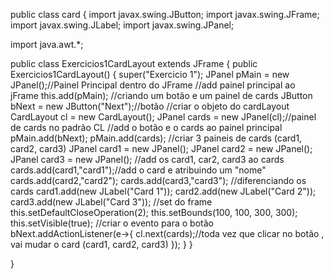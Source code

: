 public class card {
    import javax.swing.JButton;
import javax.swing.JFrame;
import javax.swing.JLabel;
import javax.swing.JPanel;

import java.awt.*;

public class Exercicios1CardLayout extends JFrame {
    public Exercicios1CardLayout() {
        super("Exercicio 1");
        JPanel pMain = new JPanel();//Painel Principal dentro do JFrame
        //add painel principal ao jFrame
        this.add(pMain);
        //criando um botão e um painel de cards
        JButton bNext = new JButton("Next");//botão
        //criar o objeto do cardLayout
        CardLayout cl = new CardLayout();
        JPanel cards = new JPanel(cl);//painel de cards no padrão CL
        //add o botão e o cards ao painel principal
        pMain.add(bNext);
        pMain.add(cards);
        //criar 3 paineis de cards (card1, card2, card3)
        JPanel card1 = new JPanel();
        JPanel card2 = new JPanel();
        JPanel card3 = new JPanel();
        //add os card1, car2, card3 ao cards
        cards.add(card1,"card1");//add o card e atribuindo um "nome"
        cards.add(card2,"card2");
        cards.add(card3,"card3");
        //diferenciando os cards
        card1.add(new JLabel("Card 1"));
        card2.add(new JLabel("Card 2"));
        card3.add(new JLabel("Card 3"));
        //set do frame
        this.setDefaultCloseOperation(2);
        this.setBounds(100, 100, 300, 300);
        this.setVisible(true);
        //criar o evento para o botão
        bNext.addActionListener(e->{
            cl.next(cards);//toda vez que clicar no botão , vai mudar o card (card1, card2, card3)
        });
    }
}

}
